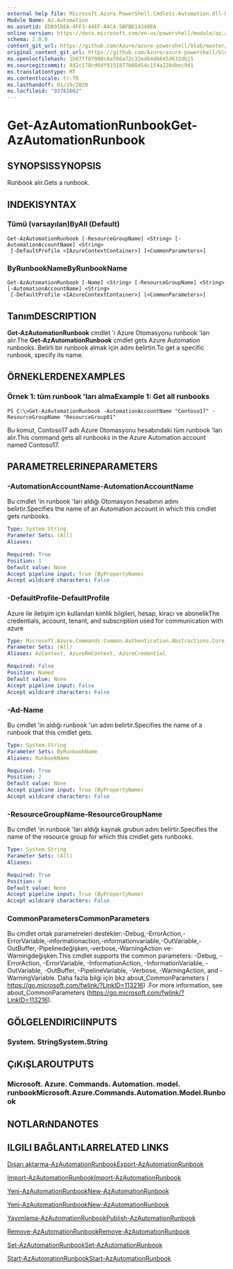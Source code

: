 ```yaml
---
external help file: Microsoft.Azure.PowerShell.Cmdlets.Automation.dll-Help.xml
Module Name: Az.Automation
ms.assetid: EDB918EA-4FF3-44EF-A4CA-5BFBD14340EA
online version: https://docs.microsoft.com/en-us/powershell/module/az.automation/get-azautomationrunbook
schema: 2.0.0
content_git_url: https://github.com/Azure/azure-powershell/blob/master/src/Automation/Automation/help/Get-AzAutomationRunbook.md
original_content_git_url: https://github.com/Azure/azure-powershell/blob/master/src/Automation/Automation/help/Get-AzAutomationRunbook.md
ms.openlocfilehash: 1b07ff07008c0af80a72c32ed64d6845d632db15
ms.sourcegitcommit: 4d2c178cd6df9151877b08d54c1f4a228dbec9d1
ms.translationtype: MT
ms.contentlocale: tr-TR
ms.lasthandoff: 01/29/2020
ms.locfileid: "93761602"
---
```

# <span data-ttu-id="986a4-101">Get-AzAutomationRunbook</span><span class="sxs-lookup"><span data-stu-id="986a4-101">Get-AzAutomationRunbook</span></span>

## <span data-ttu-id="986a4-102">SYNOPSIS</span><span class="sxs-lookup"><span data-stu-id="986a4-102">SYNOPSIS</span></span>
<span data-ttu-id="986a4-103">Runbook alır.</span><span class="sxs-lookup"><span data-stu-id="986a4-103">Gets a runbook.</span></span>

## <span data-ttu-id="986a4-104">INDEKI</span><span class="sxs-lookup"><span data-stu-id="986a4-104">SYNTAX</span></span>

### <span data-ttu-id="986a4-105">Tümü (varsayılan)</span><span class="sxs-lookup"><span data-stu-id="986a4-105">ByAll (Default)</span></span>
```
Get-AzAutomationRunbook [-ResourceGroupName] <String> [-AutomationAccountName] <String>
 [-DefaultProfile <IAzureContextContainer>] [<CommonParameters>]
```

### <span data-ttu-id="986a4-106">ByRunbookName</span><span class="sxs-lookup"><span data-stu-id="986a4-106">ByRunbookName</span></span>
```
Get-AzAutomationRunbook [-Name] <String> [-ResourceGroupName] <String> [-AutomationAccountName] <String>
 [-DefaultProfile <IAzureContextContainer>] [<CommonParameters>]
```

## <span data-ttu-id="986a4-107">Tanım</span><span class="sxs-lookup"><span data-stu-id="986a4-107">DESCRIPTION</span></span>
<span data-ttu-id="986a4-108">**Get-AzAutomationRunbook** cmdlet 'ı Azure Otomasyonu runbook 'ları alır.</span><span class="sxs-lookup"><span data-stu-id="986a4-108">The **Get-AzAutomationRunbook** cmdlet gets Azure Automation runbooks.</span></span>
<span data-ttu-id="986a4-109">Belirli bir runbook almak için adını belirtin.</span><span class="sxs-lookup"><span data-stu-id="986a4-109">To get a specific runbook, specify its name.</span></span>

## <span data-ttu-id="986a4-110">ÖRNEKLERDEN</span><span class="sxs-lookup"><span data-stu-id="986a4-110">EXAMPLES</span></span>

### <span data-ttu-id="986a4-111">Örnek 1: tüm runbook 'ları alma</span><span class="sxs-lookup"><span data-stu-id="986a4-111">Example 1: Get all runbooks</span></span>
```
PS C:\>Get-AzAutomationRunbook -AutomationAccountName "Contoso17" -ResourceGroupName "ResourceGroup01"
```

<span data-ttu-id="986a4-112">Bu komut, Contoso17 adlı Azure Otomasyonu hesabındaki tüm runbook 'ları alır.</span><span class="sxs-lookup"><span data-stu-id="986a4-112">This command gets all runbooks in the Azure Automation account named Contoso17.</span></span>

## <span data-ttu-id="986a4-113">PARAMETRELERINE</span><span class="sxs-lookup"><span data-stu-id="986a4-113">PARAMETERS</span></span>

### <span data-ttu-id="986a4-114">-AutomationAccountName</span><span class="sxs-lookup"><span data-stu-id="986a4-114">-AutomationAccountName</span></span>
<span data-ttu-id="986a4-115">Bu cmdlet 'in runbook 'ları aldığı Otomasyon hesabının adını belirtir.</span><span class="sxs-lookup"><span data-stu-id="986a4-115">Specifies the name of an Automation account in which this cmdlet gets runbooks.</span></span>

```yaml
Type: System.String
Parameter Sets: (All)
Aliases:

Required: True
Position: 1
Default value: None
Accept pipeline input: True (ByPropertyName)
Accept wildcard characters: False
```

### <span data-ttu-id="986a4-116">-DefaultProfile</span><span class="sxs-lookup"><span data-stu-id="986a4-116">-DefaultProfile</span></span>
<span data-ttu-id="986a4-117">Azure ile iletişim için kullanılan kimlik bilgileri, hesap, kiracı ve abonelik</span><span class="sxs-lookup"><span data-stu-id="986a4-117">The credentials, account, tenant, and subscription used for communication with azure</span></span>

```yaml
Type: Microsoft.Azure.Commands.Common.Authentication.Abstractions.Core.IAzureContextContainer
Parameter Sets: (All)
Aliases: AzContext, AzureRmContext, AzureCredential

Required: False
Position: Named
Default value: None
Accept pipeline input: False
Accept wildcard characters: False
```

### <span data-ttu-id="986a4-118">-Ad</span><span class="sxs-lookup"><span data-stu-id="986a4-118">-Name</span></span>
<span data-ttu-id="986a4-119">Bu cmdlet 'in aldığı runbook 'un adını belirtir.</span><span class="sxs-lookup"><span data-stu-id="986a4-119">Specifies the name of a runbook that this cmdlet gets.</span></span>

```yaml
Type: System.String
Parameter Sets: ByRunbookName
Aliases: RunbookName

Required: True
Position: 2
Default value: None
Accept pipeline input: True (ByPropertyName)
Accept wildcard characters: False
```

### <span data-ttu-id="986a4-120">-ResourceGroupName</span><span class="sxs-lookup"><span data-stu-id="986a4-120">-ResourceGroupName</span></span>
<span data-ttu-id="986a4-121">Bu cmdlet 'in runbook 'ları aldığı kaynak grubun adını belirtir.</span><span class="sxs-lookup"><span data-stu-id="986a4-121">Specifies the name of the resource group for which this cmdlet gets runbooks.</span></span>

```yaml
Type: System.String
Parameter Sets: (All)
Aliases:

Required: True
Position: 0
Default value: None
Accept pipeline input: True (ByPropertyName)
Accept wildcard characters: False
```

### <span data-ttu-id="986a4-122">CommonParameters</span><span class="sxs-lookup"><span data-stu-id="986a4-122">CommonParameters</span></span>
<span data-ttu-id="986a4-123">Bu cmdlet ortak parametreleri destekler:-Debug,-ErrorAction,-ErrorVariable,-ınformationaction,-ınformationvariable,-OutVariable,-OutBuffer,-Pipelinedeğişken,-verbose,-WarningAction ve-Warningdeğişken.</span><span class="sxs-lookup"><span data-stu-id="986a4-123">This cmdlet supports the common parameters: -Debug, -ErrorAction, -ErrorVariable, -InformationAction, -InformationVariable, -OutVariable, -OutBuffer, -PipelineVariable, -Verbose, -WarningAction, and -WarningVariable.</span></span> <span data-ttu-id="986a4-124">Daha fazla bilgi için bkz about_CommonParameters ( https://go.microsoft.com/fwlink/?LinkID=113216) .</span><span class="sxs-lookup"><span data-stu-id="986a4-124">For more information, see about_CommonParameters (https://go.microsoft.com/fwlink/?LinkID=113216).</span></span>

## <span data-ttu-id="986a4-125">GÖLGELENDIRICI</span><span class="sxs-lookup"><span data-stu-id="986a4-125">INPUTS</span></span>

### <span data-ttu-id="986a4-126">System. String</span><span class="sxs-lookup"><span data-stu-id="986a4-126">System.String</span></span>

## <span data-ttu-id="986a4-127">ÇıKıŞLAR</span><span class="sxs-lookup"><span data-stu-id="986a4-127">OUTPUTS</span></span>

### <span data-ttu-id="986a4-128">Microsoft. Azure. Commands. Automation. model. runbook</span><span class="sxs-lookup"><span data-stu-id="986a4-128">Microsoft.Azure.Commands.Automation.Model.Runbook</span></span>

## <span data-ttu-id="986a4-129">NOTLARıNDA</span><span class="sxs-lookup"><span data-stu-id="986a4-129">NOTES</span></span>

## <span data-ttu-id="986a4-130">ILGILI BAĞLANTıLAR</span><span class="sxs-lookup"><span data-stu-id="986a4-130">RELATED LINKS</span></span>

[<span data-ttu-id="986a4-131">Dışarı aktarma-AzAutomationRunbook</span><span class="sxs-lookup"><span data-stu-id="986a4-131">Export-AzAutomationRunbook</span></span>](./Export-AzAutomationRunbook.md)

[<span data-ttu-id="986a4-132">Import-AzAutomationRunbook</span><span class="sxs-lookup"><span data-stu-id="986a4-132">Import-AzAutomationRunbook</span></span>](./Import-AzAutomationRunbook.md)

[<span data-ttu-id="986a4-133">Yeni-AzAutomationRunbook</span><span class="sxs-lookup"><span data-stu-id="986a4-133">New-AzAutomationRunbook</span></span>](./New-AzAutomationRunbook.md)

[<span data-ttu-id="986a4-134">Yeni-AzAutomationRunbook</span><span class="sxs-lookup"><span data-stu-id="986a4-134">New-AzAutomationRunbook</span></span>](./New-AzAutomationRunbook.md)

[<span data-ttu-id="986a4-135">Yayımlama-AzAutomationRunbook</span><span class="sxs-lookup"><span data-stu-id="986a4-135">Publish-AzAutomationRunbook</span></span>](./Publish-AzAutomationRunbook.md)

[<span data-ttu-id="986a4-136">Remove-AzAutomationRunbook</span><span class="sxs-lookup"><span data-stu-id="986a4-136">Remove-AzAutomationRunbook</span></span>](./Remove-AzAutomationRunbook.md)

[<span data-ttu-id="986a4-137">Set-AzAutomationRunbook</span><span class="sxs-lookup"><span data-stu-id="986a4-137">Set-AzAutomationRunbook</span></span>](./Set-AzAutomationRunbook.md)

[<span data-ttu-id="986a4-138">Start-AzAutomationRunbook</span><span class="sxs-lookup"><span data-stu-id="986a4-138">Start-AzAutomationRunbook</span></span>](./Start-AzAutomationRunbook.md)


